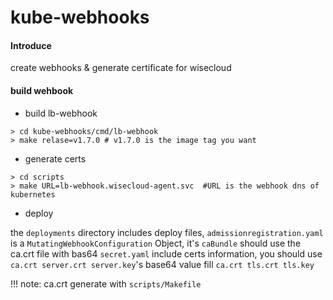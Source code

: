 # kube-webhooks

#### Introduce
create webhooks & generate certificate for wisecloud

#### build wehbook

- build lb-webhook 
```
> cd kube-webhooks/cmd/lb-webhook
> make relase=v1.7.0 # v1.7.0 is the image tag you want
```

- generate certs
```
> cd scripts
> make URL=lb-webhook.wisecloud-agent.svc  #URL is the webhook dns of kubernetes
```

- deploy

the `deployments` directory  includes deploy files,
`admissionregistration.yaml` is a `MutatingWebhookConfiguration` Object, it's `caBundle` should use the ca.crt file with bas64
`secret.yaml` include certs information, you should use `ca.crt server.crt server.key`'s base64 value fill `ca.crt tls.crt tls.key`

!!! note: ca.crt generate with `scripts/Makefile`